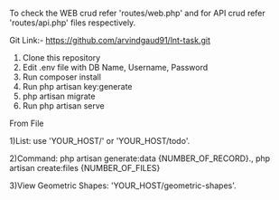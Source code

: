 To check the WEB crud refer 'routes/web.php' and for API crud refer 'routes/api.php' files respectively.

Git Link:-  https://github.com/arvindgaud91/lnt-task.git

1) Clone this repository
2) Edit .env file with DB Name, Username, Password
3) Run composer install
4) Run php artisan key:generate
5) php artisan migrate
6) Run php artisan serve

From File

1)List: use 'YOUR_HOST/' or 'YOUR_HOST/todo'.

2)Command: php artisan generate:data {NUMBER_OF_RECORD}., php artisan create:files {NUMBER_OF_FILES}

3)View Geometric Shapes: 'YOUR_HOST/geometric-shapes'.
